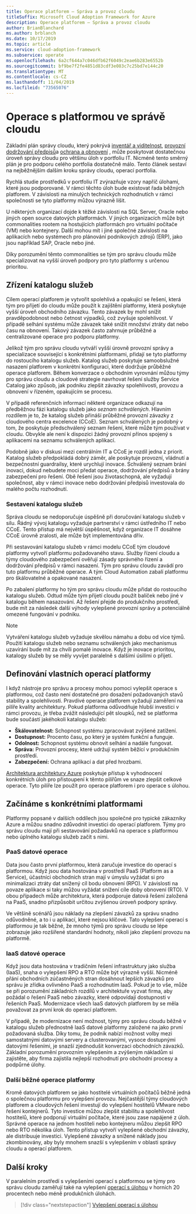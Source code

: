 ```yaml
---
title: Operace platforem – Správa a provoz cloudu
titleSuffix: Microsoft Cloud Adoption Framework for Azure
description: Operace platforem – Správa a provoz cloudu
author: BrianBlanchard
ms.author: brblanch
ms.date: 10/17/2019
ms.topic: article
ms.service: cloud-adoption-framework
ms.subservice: operate
ms.openlocfilehash: 6a2cf644a7c046dfb62f6049c2eae6b283e6552b
ms.sourcegitcommit: bf9be7f2fe4851d83cdf3e083c7c25bd7e144c20
ms.translationtype: MT
ms.contentlocale: cs-CZ
ms.lasthandoff: 11/04/2019
ms.locfileid: "73565076"
---
```

# <a name="platform-operations-in-cloud-management"></a>Operace s platformou ve správě cloudu

Základní plán správy cloudu, který pokrývá [inventář a viditelnost](./inventory.md), [provozní dodržování předpisů](./operational-compliance.md)a [ochrana a obnovení](./protect.md) , může poskytovat dostatečnou úroveň správy cloudu pro většinu úloh v portfoliu IT. Nicméně tento směrný plán je pro podporu celého portfolia dostatečně málo. Tento článek sestaví na nejběžnějším dalším kroku správy cloudu, operací portfolia.

Rychlá studie prostředků v portfoliu IT zvýrazňuje vzory napříč úlohami, které jsou podporované. V rámci těchto úloh bude existovat řada běžných platforem. V závislosti na minulých technických rozhodnutích v rámci společnosti se tyto platformy můžou výrazně lišit.

U některých organizací dojde k těžké závislosti na SQL Server, Oracle nebo jiných open source datových platformách. V jiných organizacích může být commonalities rootem na hostujících platformách pro virtuální počítače (VM) nebo kontejnery. Další mohou mít i jiné společné závislosti na aplikacích nebo systémech pro plánování podnikových zdrojů (ERP), jako jsou například SAP, Oracle nebo jiné.

Díky porozumění těmto commonalities se tým pro správu cloudu může specializovat na vyšší úroveň podpory pro tyto platformy s určenou prioritou.

## <a name="establish-a-service-catalog"></a>Zřízení katalogu služeb

Cílem operací platforem je vytvořit spolehlivá a opakující se řešení, která tým pro přijetí do cloudu může použít k zajištění platformy, která poskytuje vyšší úroveň obchodního závazku. Tento závazek by mohl snížit pravděpodobnost nebo četnost výpadků, což zvyšuje spolehlivost. V případě selhání systému může závazek také snížit množství ztráty dat nebo času na obnovení. Takový závazek často zahrnuje průběžné a centralizované operace pro podporu platformy.

Jelikož tým pro správu cloudu vytváří vyšší úrovně provozní správy a specializace související s konkrétními platformami, přidají se tyto platformy do rostoucího katalogu služeb. Katalog služeb poskytuje samoobslužné nasazení platforem v konkrétní konfiguraci, které dodržuje průběžné operace platforem. Během konverzace o obchodním vyrovnání můžou týmy pro správu cloudu a cloudové strategie navrhovat řešení služby Service Catalog jako způsob, jak podniku zlepšit závazky spolehlivosti, provozu a obnovení v řízeném, opakujícím se procesu.

V případě referenčních informací některé organizace odkazují na předběžnou fázi katalogu služeb jako _seznam schválených_. Hlavním rozdílem je to, že katalog služeb přináší průběžné provozní závazky z cloudového centra excelence (CCoE). Seznam schválených je podobný v tom, že poskytuje předschválený seznam řešení, které může tým používat v cloudu. Obvykle ale není k dispozici žádný provozní přínos spojený s aplikacemi na seznamu schválených aplikací.

Podobně jako v diskusi mezi centrálním IT a CCoE je rozdíl jedna z priorit. Katalog služeb předpokládá dobrý záměr, ale poskytuje provozní, vládnutí a bezpečnostní guardrailsy, které urychlují inovace. Schválený seznam brání inovaci, dokud nebudete moci předat operace, dodržování předpisů a brány zabezpečení pro řešení. Obě řešení jsou životaschopná, ale vyžadují společnost, aby v rámci inovace nebo dodržování předpisů investovala do malého počtu rozhodnutí.

### <a name="build-the-service-catalog"></a>Sestavení katalogu služeb

Správa cloudu se nedoporučuje úspěšně při doručování katalogu služeb v silu. Řádný vývoj katalogu vyžaduje partnerství v rámci ústředního IT nebo CCoE. Tento přístup má největší úspěšnost, když organizace IT dosáhne CCoE úrovně zralosti, ale může být implementována dřív.

Při sestavování katalogu služeb v rámci modelu CCoE tým cloudové platformy vytvoří platformu požadovaného stavu. Služby řízení cloudu a týmy cloudového zabezpečení ověřují zásady správného řízení a dodržování předpisů v rámci nasazení. Tým pro správu cloudu zavádí pro tuto platformu průběžné operace. A tým Cloud Automation zabalí platformu pro škálovatelné a opakované nasazení.

Po zabalení platformy ho tým pro správu cloudu může přidat do rostoucího katalogu služeb. Odtud může tým přijetí cloudu použít balíček nebo jiné v katalogu během nasazování. Až řešení přejde do produkčního prostředí, bude mít za následek další výhody vylepšené provozní správy a potenciálně omezené fungování v podniku.

> [!NOTE]
> Vytváření katalogu služeb vyžaduje skvělou námahu a dobu od více týmů. Použití katalogu služeb nebo seznamu schválených jako mechanismus uzavírání bude mít za chvíli pomalé inovace. Když je inovace prioritou, katalogy služeb by se měly vyvíjet paralelně s dalšími úsilími o přijetí.

## <a name="define-your-own-platform-operations"></a>Definování vlastních operací platformy

I když nástroje pro správu a procesy mohou pomoci vylepšit operace s platformou, což často není dostatečné pro dosažení požadovaných stavů stability a spolehlivosti. Pravdivé operace platforem vyžadují zaměření na pilíře kvality architektury. Pokud platforma odůvodňuje hlubší investici v rámci provozu, je třeba zvážit následující pět sloupků, než se platforma bude součástí jakéhokoli katalogu služeb:

- **Škálovatelnost:** Schopnost systému zpracovávat zvýšené zatížení.
- **Dostupnost:** Procento času, po který je systém funkční a funguje.
- **Odolnost:** Schopnost systému obnovit selhání a nadále fungovat.
- **Správa:** Provozní procesy, které udržují systém běžící v produkčním prostředí.
- **Zabezpečení:** Ochrana aplikací a dat před hrozbami.

[Architektura architektury Azure](https://docs.microsoft.com/azure/architecture/guide/pillars) poskytuje přístup k vyhodnocení konkrétních úloh pro přistoupení k těmto pilířům ve snaze zlepšit celkové operace. Tyto pilíře lze použít pro operace platforem i pro operace s úlohou.

## <a name="get-started-with-specific-platforms"></a>Začínáme s konkrétními platformami

Platformy popsané v dalších oddílech jsou společné pro typické zákazníky Azure a můžou snadno zdůvodnit investici do operací platforem. Týmy pro správu cloudu mají při sestavování požadavků na operace s platformou nebo úplného katalogu služeb začít s nimi.

### <a name="paas-data-operations"></a>PaaS datové operace

Data jsou často první platformou, která zaručuje investice do operací s platformou. Když jsou data hostována v prostředí PaaS (Platform as a Service), účastníci obchodních stran mají v úmyslu vyžádat si pro minimalizaci ztráty dat snížený cíl bodu obnovení (RPO). V závislosti na povaze aplikace si taky můžou vyžádat snížení cíle doby obnovení (RTO). V obou případech může architektura, která podporuje datová řešení založená na PaaS, snadno přizpůsobit určitou zvýšenou úroveň podpory správy.

Ve většině scénářů jsou náklady na zlepšení závazků za správu snadno odůvodněné, a to i u aplikací, které nejsou klíčové. Tato vylepšení operací s platformou je tak běžné, že mnoho týmů pro správu cloudu se lépe zobrazuje jako rozšířené standardní hodnoty, nikoli jako zlepšení provozu na platformě.

### <a name="iaas-data-operations"></a>IaaS datové operace

Když jsou data hostována v tradičním řešení infrastruktury jako služba (IaaS), snaha o vylepšení RPO a RTO může být výrazně vyšší. Nicméně přání obchodních zúčastněných stran dosáhnout lepších závazků pro správu je zřídka ovlivněno PaaS a rozhodnutím IaaS. Pokud je to vše, může se při porozumění základních rozdílů v architektuře vyzvat firma, aby požádal o řešení PaaS nebo závazky, které odpovídají dostupnosti v řešeních PaaS. Modernizace všech IaaS datových platforem by se měla považovat za první krok do operací platforem.

V případě, že modernizace není možnost, týmy pro správu cloudu běžně v katalogu služeb přednostně IaaS datové platformy založené na jako první požadovaná služba. Díky tomu, že podnik nabízí možnost volby mezi samostatnými datovými servery a clusterovanými, vysoce dostupnými datovými řešeními, je snazší zjednodušit konverzaci obchodních závazků. Základní porozumění provozním vylepšením a zvýšeným nákladům si zajistěte, aby firma zajistila nejlepší rozhodnutí pro obchodní procesy a podpůrné úlohy.

### <a name="other-common-platform-operations"></a>Další běžné operace platformy

Kromě datových platforem se jako hostitelé virtuálních počítačů běžně jedná o společnou platformu pro vylepšení provozu. Nejčastější týmy cloudových platforem a cloudových řešení investují do vylepšení hostitelů VMware nebo řešení kontejnerů. Tyto investice můžou zlepšit stabilitu a spolehlivost hostitelů, které podporují virtuální počítače, které jsou zase napájené z úloh. Správné operace na jednom hostiteli nebo kontejneru můžou zlepšit RPO nebo RTO několika úloh. Tento přístup vytvoří vylepšené obchodní závazky, ale distribuuje investici. Vylepšené závazky a snížené náklady jsou zkombinovány, aby byly mnohem snazší s vylepšením v oblasti správy cloudu a operací platforem.

## <a name="next-steps"></a>Další kroky

V paralelním prostředí s vylepšeními operací s platformou se týmy pro správu cloudu zaměřují také na vylepšení [operací s úlohou](./workload.md) v horních 20 procentech nebo méně produkčních úlohách.

> [!div class="nextstepaction"]
> [Vylepšení operací s úlohou](./workload.md)
